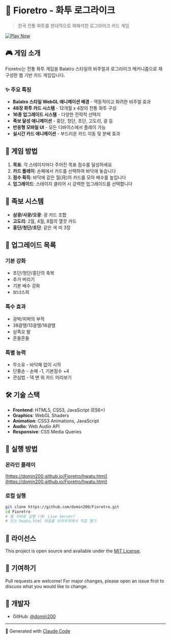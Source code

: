 # 🎴 Fioretro - 화투 로그라이크

> 한국 전통 화투를 현대적으로 재해석한 로그라이크 카드 게임

[![Play Now](https://img.shields.io/badge/Play-Now-green?style=for-the-badge)](https://domin200.github.io/Fioretro/hwatu.html)

## 🎮 게임 소개

Fioretro는 전통 화투 게임을 Balatro 스타일의 비주얼과 로그라이크 메커니즘으로 재구성한 웹 기반 카드 게임입니다.

### ✨ 주요 특징

- **Balatro 스타일 WebGL 애니메이션 배경** - 역동적이고 화려한 비주얼 효과
- **48장 화투 카드 시스템** - 12개월 x 4장의 전통 화투 구성
- **16종 업그레이드 시스템** - 다양한 전략적 선택지
- **족보 달성 애니메이션** - 홍단, 청단, 초단, 고도리, 광 등
- **반응형 모바일 UI** - 모든 디바이스에서 플레이 가능
- **실시간 카드 애니메이션** - 부드러운 카드 이동 및 분배 효과

## 🎯 게임 방법

1. **목표**: 각 스테이지마다 주어진 목표 점수를 달성하세요
2. **카드 플레이**: 손패에서 카드를 선택하여 바닥에 놓습니다
3. **점수 획득**: 바닥에 같은 월(月)의 카드를 모아 배수를 높입니다
4. **업그레이드**: 스테이지 클리어 시 강력한 업그레이드를 선택합니다

## 🎴 족보 시스템

- **삼광/사광/오광**: 광 카드 조합
- **고도리**: 2월, 4월, 8월의 열끗 카드
- **홍단/청단/초단**: 같은 색 띠 3장

## 🔧 업그레이드 목록

### 기본 강화
- 초단/청단/홍단의 축복
- 추가 버리기
- 기본 배수 강화
- 보너스피

### 특수 효과
- 광박/피박의 부적
- 38광땡/13광땡/18광땡
- 삼족오 발
- 흔들흔들

### 특별 능력
- 무소유 - 바닥패 없이 시작
- 단풍손 - 손패 -1, 기본점수 +4
- 관심법 - 덱 맨 위 카드 미리보기

## 🛠️ 기술 스택

- **Frontend**: HTML5, CSS3, JavaScript (ES6+)
- **Graphics**: WebGL Shaders
- **Animation**: CSS3 Animations, JavaScript
- **Audio**: Web Audio API
- **Responsive**: CSS Media Queries

## 🚀 실행 방법

### 온라인 플레이
[https://domin200.github.io/Fioretro/hwatu.html](https://domin200.github.io/Fioretro/hwatu.html)

### 로컬 실행
```bash
git clone https://github.com/domin200/Fioretro.git
cd Fioretro
# 웹 서버로 실행 (예: Live Server)
# 또는 hwatu.html 파일을 브라우저에서 직접 열기
```

## 📝 라이선스

This project is open source and available under the [MIT License](LICENSE).

## 🤝 기여하기

Pull requests are welcome! For major changes, please open an issue first to discuss what you would like to change.

## 👤 개발자

- GitHub: [@domin200](https://github.com/domin200)

---

🤖 Generated with [Claude Code](https://claude.ai/code)
